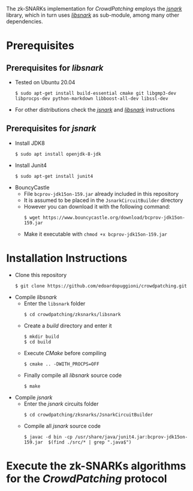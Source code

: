 The zk-SNARKs implementation for _CrowdPatching_ employs the [_jsnark_](https://github.com/akosba/jsnark) library, which in turn uses [_libsnark_](https://github.com/scipr-lab/libsnark) as sub-module, among many other dependencies.

# Prerequisites

## Prerequisites for _libsnark_

- Tested on Ubuntu 20.04
    ```
    $ sudo apt-get install build-essential cmake git libgmp3-dev libprocps-dev python-markdown libboost-all-dev libssl-dev
    ```
- For other distributions check the [_jsnark_](https://github.com/akosba/jsnark#prerequisites) and [_libsnark_](https://github.com/scipr-lab/libsnark#dependencies) instructions

## Prerequisites for _jsnark_

- Install JDK8
    ```
    $ sudo apt install openjdk-8-jdk
    ```
- Install Junit4
    ```
    $ sudo apt-get install junit4
    ```
- BouncyCastle
    - File `bcprov-jdk15on-159.jar` already included in this repository
    - It is assumed to be placed in the `JsnarkCircuitBuilder` directory
    - However you can download it with the following command:
        ``` 
        $ wget https://www.bouncycastle.org/download/bcprov-jdk15on-159.jar
        ``` 
    - Make it executable with `chmod +x bcprov-jdk15on-159.jar`

# Installation Instructions

- Clone this repository
    ```
    $ git clone https://github.com/edoardopuggioni/crowdpatching.git
    ```
- Compile _libsnark_
    - Enter the `libsnark` folder
        ```
        $ cd crowdpatching/zksnarks/libsnark
        ```
    - Create a _build_ directory and enter it
        ```
        $ mkdir build
        $ cd build
        ```
    - Execute _CMake_ before compiling
        ```
        $ cmake .. -DWITH_PROCPS=OFF
        ```
    - Finally compile all _libsnark_ source code
        ```
        $ make
        ```
- Compile _jsnark_
    - Enter the _jsnark_ circuits folder
        ```
        $ cd crowdpatching/zksnarks/JsnarkCircuitBuilder
        ```
    - Compile all _jsnark_ source code
        ```
        $ javac -d bin -cp /usr/share/java/junit4.jar:bcprov-jdk15on-159.jar  $(find ./src/* | grep ".java$")
        ```
# Execute the zk-SNARKs algorithms for the _CrowdPatching_ protocol

